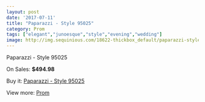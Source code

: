 ```yaml
---
layout: post
date: '2017-07-11'
title: "Paparazzi - Style 95025"
category: Prom
tags: ["elegant","junoesque","style","evening","wedding"]
image: http://img.sequinious.com/18622-thickbox_default/paparazzi-style-95025.jpg
---
```

Paparazzi - Style 95025

On Sales: **$494.98**
<a href="https://www.sequinious.com/prom/8650-paparazzi-style-95025.html"><amp-img layout="responsive" width="600" height="600" src="//img.sequinious.com/18622-thickbox_default/paparazzi-style-95025.jpg" alt="Paparazzi - Style 95025 0" /></a>
<a href="https://www.sequinious.com/prom/8650-paparazzi-style-95025.html"><amp-img layout="responsive" width="600" height="600" src="//img.sequinious.com/18627-thickbox_default/paparazzi-style-95025.jpg" alt="Paparazzi - Style 95025 1" /></a>
<a href="https://www.sequinious.com/prom/8650-paparazzi-style-95025.html"><amp-img layout="responsive" width="600" height="600" src="//img.sequinious.com/18626-thickbox_default/paparazzi-style-95025.jpg" alt="Paparazzi - Style 95025 2" /></a>
<a href="https://www.sequinious.com/prom/8650-paparazzi-style-95025.html"><amp-img layout="responsive" width="600" height="600" src="//img.sequinious.com/18625-thickbox_default/paparazzi-style-95025.jpg" alt="Paparazzi - Style 95025 3" /></a>
<a href="https://www.sequinious.com/prom/8650-paparazzi-style-95025.html"><amp-img layout="responsive" width="600" height="600" src="//img.sequinious.com/18624-thickbox_default/paparazzi-style-95025.jpg" alt="Paparazzi - Style 95025 4" /></a>
<a href="https://www.sequinious.com/prom/8650-paparazzi-style-95025.html"><amp-img layout="responsive" width="600" height="600" src="//img.sequinious.com/18623-thickbox_default/paparazzi-style-95025.jpg" alt="Paparazzi - Style 95025 5" /></a>

Buy it: [Paparazzi - Style 95025](https://www.sequinious.com/prom/8650-paparazzi-style-95025.html "Paparazzi - Style 95025")

View more: [Prom](https://www.sequinious.com/7-prom "Prom")